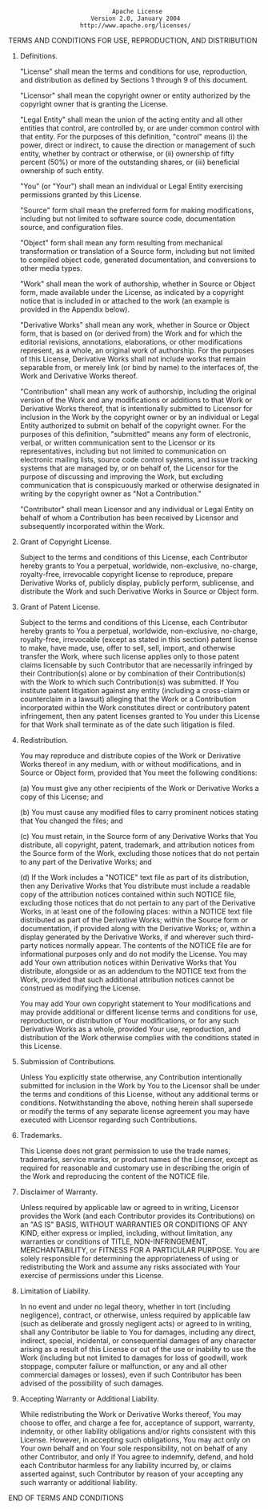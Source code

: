                                  Apache License
                           Version 2.0, January 2004
                        http://www.apache.org/licenses/

TERMS AND CONDITIONS FOR USE, REPRODUCTION, AND DISTRIBUTION 

1. Definitions.

   "License" shall mean the terms and conditions for use, reproduction, and
   distribution as defined by Sections 1 through 9 of this document.

   "Licensor" shall mean the copyright owner or entity authorized by the copyright
   owner that is granting the License.

   "Legal Entity" shall mean the union of the acting entity and all other entities
   that control, are controlled by, or are under common control with that entity.
   For the purposes of this definition, "control" means (i) the power, direct or
   indirect, to cause the direction or management of such entity, whether by
   contract or otherwise, or (ii) ownership of fifty percent (50%) or more of the
   outstanding shares, or (iii) beneficial ownership of such entity.

   "You" (or "Your") shall mean an individual or Legal Entity exercising
   permissions granted by this License.

   "Source" form shall mean the preferred form for making modifications, including
   but not limited to software source code, documentation source, and configuration
   files.

   "Object" form shall mean any form resulting from mechanical transformation or
   translation of a Source form, including but not limited to compiled object code,
   generated documentation, and conversions to other media types.

   "Work" shall mean the work of authorship, whether in Source or Object form, made
   available under the License, as indicated by a copyright notice that is included
   in or attached to the work (an example is provided in the Appendix below).

   "Derivative Works" shall mean any work, whether in Source or Object form, that
   is based on (or derived from) the Work and for which the editorial revisions,
   annotations, elaborations, or other modifications represent, as a whole, an
   original work of authorship. For the purposes of this License, Derivative Works
   shall not include works that remain separable from, or merely link (or bind by
   name) to the interfaces of, the Work and Derivative Works thereof.

   "Contribution" shall mean any work of authorship, including the original version
   of the Work and any modifications or additions to that Work or Derivative Works
   thereof, that is intentionally submitted to Licensor for inclusion in the Work
   by the copyright owner or by an individual or Legal Entity authorized to submit
   on behalf of the copyright owner. For the purposes of this definition,
   "submitted" means any form of electronic, verbal, or written communication sent
   to the Licensor or its representatives, including but not limited to
   communication on electronic mailing lists, source code control systems, and
   issue tracking systems that are managed by, or on behalf of, the Licensor for
   the purpose of discussing and improving the Work, but excluding communication
   that is conspicuously marked or otherwise designated in writing by the copyright
   owner as "Not a Contribution."

   "Contributor" shall mean Licensor and any individual or Legal Entity on behalf
   of whom a Contribution has been received by Licensor and subsequently
   incorporated within the Work.

2. Grant of Copyright License.

   Subject to the terms and conditions of this License, each Contributor hereby
   grants to You a perpetual, worldwide, non-exclusive, no-charge, royalty-free,
   irrevocable copyright license to reproduce, prepare Derivative Works of,
   publicly display, publicly perform, sublicense, and distribute the Work and such
   Derivative Works in Source or Object form.

3. Grant of Patent License.

   Subject to the terms and conditions of this License, each Contributor hereby
   grants to You a perpetual, worldwide, non-exclusive, no-charge, royalty-free,
   irrevocable (except as stated in this section) patent license to make, have
   made, use, offer to sell, sell, import, and otherwise transfer the Work, where
   such license applies only to those patent claims licensable by such Contributor
   that are necessarily infringed by their Contribution(s) alone or by combination
   of their Contribution(s) with the Work to which such Contribution(s) was
   submitted. If You institute patent litigation against any entity (including a
   cross-claim or counterclaim in a lawsuit) alleging that the Work or a
   Contribution incorporated within the Work constitutes direct or contributory
   patent infringement, then any patent licenses granted to You under this License
   for that Work shall terminate as of the date such litigation is filed.

4. Redistribution.
 
   You may reproduce and distribute copies of the Work or Derivative Works
   thereof in any medium, with or without modifications, and in Source or Object
   form, provided that You meet the following conditions:

   (a) You must give any other recipients of the Work or Derivative Works a
      copy of this License; and

   (b) You must cause any modified files to carry prominent notices stating that
      You changed the files; and

   (c) You must retain, in the Source form of any Derivative Works that You
      distribute, all copyright, patent, trademark, and attribution notices from
      the Source form of the Work, excluding those notices that do not pertain
      to any part of the Derivative Works; and

   (d) If the Work includes a "NOTICE" text file as part of its distribution,
      then any Derivative Works that You distribute must include a readable copy
      of the attribution notices contained within such NOTICE file, excluding
      those notices that do not pertain to any part of the Derivative Works, in
      at least one of the following places: within a NOTICE text file
      distributed as part of the Derivative Works; within the Source form or
      documentation, if provided along with the Derivative Works; or, within a
      display generated by the Derivative Works, if and wherever such
      third-party notices normally appear. The contents of the NOTICE file are
      for informational purposes only and do not modify the License. You may add
      Your own attribution notices within Derivative Works that You distribute,
      alongside or as an addendum to the NOTICE text from the Work, provided
      that such additional attribution notices cannot be construed as modifying
      the License.
   
   You may add Your own copyright statement to Your modifications and may
   provide additional or different license terms and conditions for use,
   reproduction, or distribution of Your modifications, or for any such
   Derivative Works as a whole, provided Your use, reproduction, and
   distribution of the Work otherwise complies with the conditions stated in
   this License.

5. Submission of Contributions.

   Unless You explicitly state otherwise, any Contribution intentionally
   submitted for inclusion in the Work by You to the Licensor shall be under the
   terms and conditions of this License, without any additional terms or
   conditions. Notwithstanding the above, nothing herein shall supersede or
   modify the terms of any separate license agreement you may have executed with
   Licensor regarding such Contributions.

6. Trademarks.

   This License does not grant permission to use the trade names, trademarks,
   service marks, or product names of the Licensor, except as required for
   reasonable and customary use in describing the origin of the Work and
   reproducing the content of the NOTICE file.

7. Disclaimer of Warranty.

   Unless required by applicable law or agreed to in writing, Licensor provides
   the Work (and each Contributor provides its Contributions) on an "AS IS"
   BASIS, WITHOUT WARRANTIES OR CONDITIONS OF ANY KIND, either express or
   implied, including, without limitation, any warranties or conditions of
   TITLE, NON-INFRINGEMENT, MERCHANTABILITY, or FITNESS FOR A PARTICULAR
   PURPOSE. You are solely responsible for determining the appropriateness of
   using or redistributing the Work and assume any risks associated with Your
   exercise of permissions under this License.

8. Limitation of Liability.

   In no event and under no legal theory, whether in tort (including
   negligence), contract, or otherwise, unless required by applicable law (such
   as deliberate and grossly negligent acts) or agreed to in writing, shall any
   Contributor be liable to You for damages, including any direct, indirect,
   special, incidental, or consequential damages of any character arising as a
   result of this License or out of the use or inability to use the Work
   (including but not limited to damages for loss of goodwill, work stoppage,
   computer failure or malfunction, or any and all other commercial damages or
   losses), even if such Contributor has been advised of the possibility of such
   damages.

9. Accepting Warranty or Additional Liability.

   While redistributing the Work or Derivative Works thereof, You may choose to
   offer, and charge a fee for, acceptance of support, warranty, indemnity, or
   other liability obligations and/or rights consistent with this License.
   However, in accepting such obligations, You may act only on Your own behalf
   and on Your sole responsibility, not on behalf of any other Contributor, and
   only if You agree to indemnify, defend, and hold each Contributor harmless
   for any liability incurred by, or claims asserted against, such Contributor
   by reason of your accepting any such warranty or additional liability.

END OF TERMS AND CONDITIONS

<!--
APPENDIX: How to apply the Apache License to your work

To apply the Apache License to your work, attach the following boilerplate
noticewith the fields enclosed by brackets "[]" replaced with your own
identifying information. (Don't include the brackets!) The text should be
enclosed in the appropriate comment syntax for the file format. We also
recommend that a file or class name and description of purpose be included on
the same "printed page" as the copyright notice for easier identification within
third-party archives.

```
NASA Docket No. GSC-15,354-1, and identified as "GEOS-5 GCM Modeling Software”

“Copyright © 2008 United States Government as represented by the Administrator
of the National Aeronautics and Space Administration. All Rights Reserved.”

Licensed under the Apache License, Version 2.0 (the "License"); you may not use
this file except in compliance with the License. You may obtain a copy of the
License at

http://www.apache.org/licenses/LICENSE-2.0

Unless required by applicable law or agreed to in writing, software distributed
under the License is distributed on an "AS IS" BASIS, WITHOUT WARRANTIES OR
CONDITIONS OF ANY KIND, either express or implied. See the License for the
specific language governing permissions and limitations under the License.
```
-->
